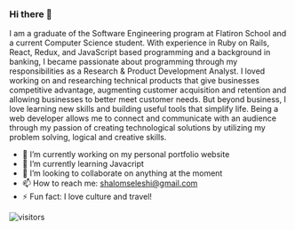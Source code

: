 ### Hi there 👋

I am a graduate of the Software Engineering program at Flatiron School and a current Computer Science student. With experience in Ruby on Rails, React, Redux, and JavaScript based programming and a background in banking, I became passionate about programming through my responsibilities as a Research & Product Development Analyst. I loved working on and researching technical products that give businesses competitive advantage, augmenting customer acquisition and retention and allowing businesses to better meet customer needs. But beyond business, I love learning new skills and building useful tools that simplify life. Being a web developer allows me to connect and communicate with an audience through my passion of creating technological solutions by utilizing my problem solving, logical and creative skills.

- 🔭 I’m currently working on my personal portfolio website
- 🌱 I’m currently learning Javacript
- 👯 I’m looking to collaborate on anything at the moment
- 📫 How to reach me: shalomseleshi@gmail.com
- ⚡ Fun fact: I love culture and travel!

![visitors](https://visitor-badge.glitch.me/badge?page_id=${habeshawit}.${habeshawit})
